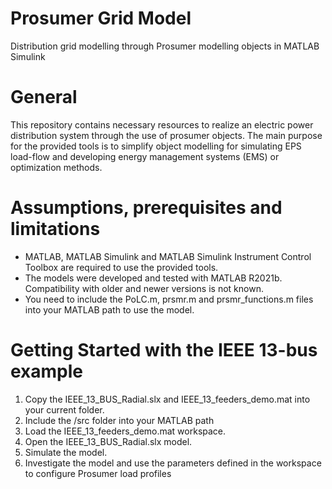 # Prosumer Grid Model
Distribution grid modelling through Prosumer modelling objects in MATLAB Simulink

# General
This repository contains necessary resources to realize an electric power distribution system through the use of prosumer objects. The main purpose for the provided tools is to simplify object modelling for simulating EPS load-flow and developing energy management systems (EMS) or optimization methods.

# Assumptions, prerequisites and limitations
* MATLAB, MATLAB Simulink and MATLAB Simulink Instrument Control Toolbox are required to use the provided tools.
* The models were developed and tested with MATLAB R2021b. Compatibility with older and newer versions is not known.
* You need to include the PoLC.m, prsmr.m and prsmr_functions.m files into your MATLAB path to use the model.

# Getting Started with the IEEE 13-bus example
1. Copy the IEEE_13_BUS_Radial.slx and IEEE_13_feeders_demo.mat into your current folder. 
2. Include the /src folder into your MATLAB path
3. Load the IEEE_13_feeders_demo.mat workspace.
4. Open the IEEE_13_BUS_Radial.slx model.
5. Simulate the model.
6. Investigate the model and use the parameters defined in the workspace to configure Prosumer load profiles
